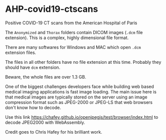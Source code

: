 # AHP-covid19-ctscans
Positive COVID-19 CT scans from the American Hospital of Paris

The `Anonymized` and `Thorax` folders contain DICOM images (`.dcm` file extension). This is a complex, highly dimensional file format.

There are many softwares for Windows and MAC which open `.dcm` extension files.

The files in all other folders have no file extension at this time. Probably they should have `dcm` extension.

Beware, the whole files are over 1.3 GB.

One of the biggest challenges developers face while building web based medical imaging applications is fast image loading. The main issue here is that medical images are typically stored on the server using an image compression format such as JPEG-2000 or JPEG-LS that web browsers don't know how to decode. 

Use this link <https://chafey.github.io/openjpegjs/test/browser/index.html> to decode JPEG2000 with WebAssembly.

Credit goes to Chris Hafey for his brilliant work.  
